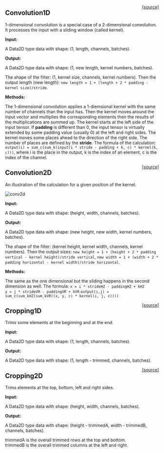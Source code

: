 
<span style="float:right;"> [[source]](https://github.com/adamtiger/NNSharp/blob/master/NNSharp/Kernels/CPUKernels/Conv1DKernel.cs) </span>
## Convolution1D 

1-dimensional convolution is a special case of a 2-dimensional convolution. It processes the input with a sliding window (called kernel).

**Input:**

A Data2D type data with shape: (1, length, channels, batches).

**Output:**

A Data2D type data with shape: (1, new length, kernel numbers, batches). 

The shape of the filter: (1, kernel size, channels, kernel numbers). Then the output length (new  length):
`new length = 1 + (length + 2 * padding - kernel size)/stride`.

**Methods:**

The 1-dimensional convolution applies a 1-diemsional kernel with the same number of channels than the input has. Then the kernel moves around the input vector and multiplies the corresponding elements then the results of the multiplications are summed up. The kernel starts at the left side of the input tensor. If **padding** is different than 0, the input tensor is virtually extended by some padding value (usually 0) at the left and right sides. The kernel moves some places ahead to the direction of the right side. The number of places are defined by the **stride**. The formula of the calculation: `output(i) = sum_c(sum_k(input(i * stride - padding + k, c) * kernel(k, c)))`, where i is the place in the output, k is the index of an element, c is the index of the channel. 

<span style="float:right;"> [[source]](https://github.com/adamtiger/NNSharp/blob/master/NNSharp/Kernels/CPUKernels/Conv2DKernel.cs) </span>
## Convolution2D

An illustration of the calculation for a given position of the kernel.

![conv2d](https://drive.google.com/uc?export=download&id=0B97L9zqg-lnwZWVNUkV5bDV3YXc)

**Input:**

A Data2D type data with shape: (height, width, channels, batches).

**Output:**

A Data2D type data with shape: (new height, new width, kernel numbers, batches). 

The shape of the filter: (kernel height, kernel width, channels, kernel numbers). Then the output sizes:
`new height = 1 + (height + 2 * padding vertical - kernel height)/stride vertical`,
`new width = 1 + (width + 2 * padding horizontal - kernel width)/stride horizontal`.

**Methods:**

The same as the one dimensional but the sliding happens in the second dimension as well. The formula:
`x = i * strideHZ - paddingHZ + kHZ` <br>
`y = j * strideVR - paddingVR + kVR`
`output(i,j) = sum_c(sum_kHZ(sum_kVR((x, y, c) * kernel(i, j, c))))`

<span style="float:right;"> [[source]](https://github.com/adamtiger/NNSharp/blob/master/NNSharp/Kernels/CPUKernels/Cropping1DKernel.cs) </span>
## Cropping1D 

Trims some elements at the beginning and at the end.

**Input:**

A Data2D type data with shape: (1, length, channels, batches).

**Output:**

A Data2D type data with shape: (1, length - trimmed, channels, batches).

<span style="float:right;"> [[source]](https://github.com/adamtiger/NNSharp/blob/master/NNSharp/Kernels/CPUKernels/Cropping2DKernel.cs) </span>
## Cropping2D

Trims elements at the top, bottom, left and right sides. 

**Input:**

A Data2D type data with shape: (height, width, channels, batches).

**Output:**

A Data2D type data with shape: (height - trimmedA, width - trimmedB, channels, batches).

trimmedA is the overall trimmed rows at the top and bottom. <br>
trimmedB is the overall trimmed columns at the left and right.
